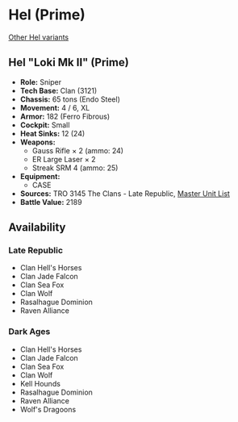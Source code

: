 # Hel (Prime)

[Other Hel variants](../hel.md)

## Hel "Loki Mk II" (Prime)
- **Role:** Sniper
- **Tech Base:** Clan (3121)
- **Chassis:** 65 tons (Endo Steel)
- **Movement:** 4 / 6, XL
- **Armor:** 182 (Ferro Fibrous)
- **Cockpit:** Small
- **Heat Sinks:** 12 (24)
- **Weapons:**
  - Gauss Rifle × 2 (ammo: 24)
  - ER Large Laser × 2
  - Streak SRM 4 (ammo: 25)
- **Equipment:**
  - CASE
- **Sources:** TRO 3145 The Clans - Late Republic, [Master Unit List](http://masterunitlist.info/Unit/Details/6277/loki-mk-ii-hel-prime)
- **Battle Value:** 2189

## Availability

### Late Republic
- Clan Hell's Horses
- Clan Jade Falcon
- Clan Sea Fox
- Clan Wolf
- Rasalhague Dominion
- Raven Alliance

### Dark Ages
- Clan Hell's Horses
- Clan Jade Falcon
- Clan Sea Fox
- Clan Wolf
- Kell Hounds
- Rasalhague Dominion
- Raven Alliance
- Wolf's Dragoons

